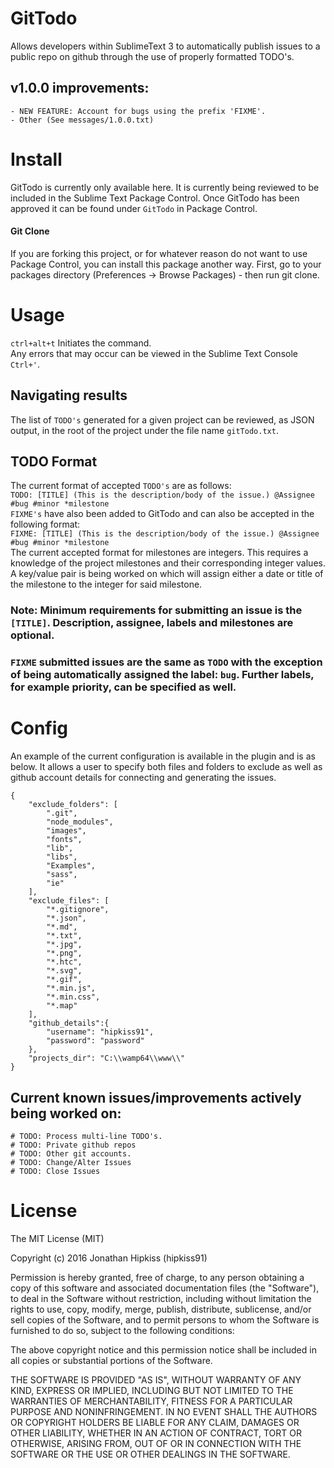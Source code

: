 # GitTodo
Allows developers within SublimeText 3 to automatically publish issues to a public repo on github through the use of properly formatted TODO's.

## v1.0.0 improvements:
```
- NEW FEATURE: Account for bugs using the prefix 'FIXME'.
- Other (See messages/1.0.0.txt)  
```

# Install
GitTodo is currently only available here. It is currently being reviewed to be included in the Sublime Text Package Control. Once GitTodo has been approved it can be found under `GitTodo` in Package Control.

#### Git Clone
If you are forking this project, or for whatever reason do not want to use Package Control, you can install this package another way. First, go to your packages directory (Preferences -> Browse Packages) - then run git clone.

# Usage
`ctrl+alt+t` Initiates the command.  
Any errors that may occur can be viewed in the Sublime Text Console `Ctrl+'`.

## Navigating results
The list of `TODO's` generated for a given project can be reviewed, as JSON output, in the root of the project under the file name `gitTodo.txt`.

## TODO Format
The current format of accepted `TODO's` are as follows:  
`TODO: [TITLE] (This is the description/body of the issue.) @Assignee #bug #minor *milestone`  
`FIXME's` have also been added to GitTodo and can also be accepted in the following format:  
`FIXME: [TITLE] (This is the description/body of the issue.) @Assignee #bug #minor *milestone`  
The current accepted format for milestones are integers. This requires a knowledge of the project milestones and their corresponding integer values. A key/value pair is being worked on which will assign either a date or title of the milestone to the integer for said milestone.  

### Note: Minimum requirements for submitting an issue is the `[TITLE]`. Description, assignee, labels and milestones are optional.  
### `FIXME` submitted issues are the same as `TODO` with the exception of being automatically assigned the label: `bug`. Further labels, for example priority, can be specified as well.


# Config
An example of the current configuration is available in the plugin and is as below. It allows a user to specify both files and folders to exclude as well as github account details for connecting and generating the issues.

```
{
    "exclude_folders": [
        ".git",
        "node_modules",
        "images",
        "fonts",
        "lib",
        "libs",
        "Examples",
        "sass",
        "ie"
    ],
    "exclude_files": [
        "*.gitignore",
        "*.json",
        "*.md",
        "*.txt",
        "*.jpg",
        "*.png",
        "*.htc",
        "*.svg",
        "*.gif",
        "*.min.js",
        "*.min.css",
        "*.map"
    ],
    "github_details":{
        "username": "hipkiss91",
        "password": "password"
    },
    "projects_dir": "C:\\wamp64\\www\\"
}

```

## Current known issues/improvements actively being worked on:
```
# TODO: Process multi-line TODO's.
# TODO: Private github repos
# TODO: Other git accounts.
# TODO: Change/Alter Issues
# TODO: Close Issues
```


# License

The MIT License (MIT)

Copyright (c) 2016 Jonathan Hipkiss (hipkiss91)

Permission is hereby granted, free of charge, to any person obtaining a copy of this software and associated documentation files (the "Software"), to deal in the Software without restriction, including without limitation the rights to use, copy, modify, merge, publish, distribute, sublicense, and/or sell copies of the Software, and to permit persons to whom the Software is furnished to do so, subject to the following conditions:

The above copyright notice and this permission notice shall be included in all copies or substantial portions of the Software.

THE SOFTWARE IS PROVIDED "AS IS", WITHOUT WARRANTY OF ANY KIND, EXPRESS OR IMPLIED, INCLUDING BUT NOT LIMITED TO THE WARRANTIES OF MERCHANTABILITY, FITNESS FOR A PARTICULAR PURPOSE AND NONINFRINGEMENT. IN NO EVENT SHALL THE AUTHORS OR COPYRIGHT HOLDERS BE LIABLE FOR ANY CLAIM, DAMAGES OR OTHER LIABILITY, WHETHER IN AN ACTION OF CONTRACT, TORT OR OTHERWISE, ARISING FROM, OUT OF OR IN CONNECTION WITH THE SOFTWARE OR THE USE OR OTHER DEALINGS IN THE SOFTWARE.
